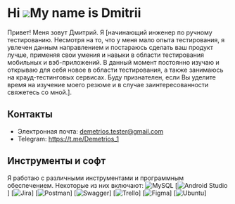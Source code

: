 # Hi ![](https://user-images.githubusercontent.com/18350557/176309783-0785949b-9127-417c-8b55-ab5a4333674e.gif)My name is Dmitrii

Привет! Меня зовут Дмитрий. Я [начинающий инженер по ручному тестированию. Несмотря на то, что у меня мало опыта тестирования, я увлечен данным направлением и постараюсь сделать ваш продукт лучше, применяя свои умения и навыки в области тестирования мобильных и вэб-приложений. В данный момент постоянно изучаю и открываю для себя новое в области тестирования, а также занимаюсь на крауд-тестинговых сервисах. Буду признателен, если Вы уделите время на изучение моего резюме и в случае заинтересованности свяжетесь со мной.].

## Контакты

- Электронная почта: demetrios.tester@gmail.com
- Telegram: https://t.me/Demetrios_1

## Инструменты и софт

Я работаю с различными инструментами и программным обеспечением. Некоторые из них включают:
![MySQL](https://img.shields.io/badge/mysql-%2300f.svg?style=for-the-badge&logo=mysql&logoColor=white)
[![Android Studio](https://img.shields.io/badge/Android%20Studio-3DDC84.svg?style=for-the-badge&logo=android-studio&logoColor=white)]
[![Jira](https://img.shields.io/badge/jira-%230A0FFF.svg?style=for-the-badge&logo=jira&logoColor=white)]
[![Postman](https://img.shields.io/badge/Postman-FF6C37?style=for-the-badge&logo=postman&logoColor=white)]
[![Swagger](https://img.shields.io/badge/-Swagger-%23Clojure?style=for-the-badge&logo=swagger&logoColor=white)]
[![Trello](https://img.shields.io/badge/Trello-%23026AA7.svg?style=for-the-badge&logo=Trello&logoColor=white)]
[![Figma](https://img.shields.io/badge/figma-%23F24E1E.svg?style=for-the-badge&logo=figma&logoColor=white)]
[![Ubuntu](https://img.shields.io/badge/Ubuntu-E95420?style=for-the-badge&logo=ubuntu&logoColor=white)]
